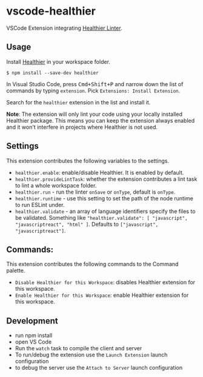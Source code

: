 # vscode-healthier

VSCode Extension integrating [Healthier Linter](https://github.com/KidkArolis/healthier).

## Usage

Install [Healthier](https://github.com/KidkArolis/healthier) in your workspace folder.

```
$ npm install --save-dev healthier
```

In Visual Studio Code, press <kbd>Cmd+Shift+P</kbd> and narrow down the list of commands by typing `extension`. Pick `Extensions: Install Extension`.

Search for the `healthier` extension in the list and install it.

**Note**: The extension will only lint your code using your locally installed Healthier package. This means you can keep the extension always enabled and it won't interfere in projects where Healthier is not used.

## Settings

This extension contributes the following variables to the settings.

- `healthier.enable`: enable/disable Healthier. It is enabled by default.
- `healthier.provideLintTask`: whether the extension contributes a lint task to lint a whole workspace folder.
- `healthier.run` - run the linter `onSave` or `onType`, default is `onType`.
- `healthier.runtime` - use this setting to set the path of the node runtime to run ESLint under.
- `healthier.validate` - an array of language identifiers specify the files to be validated. Something like `"healthier.validate": [ "javascript", "javascriptreact", "html" ]`. Defaults to `["javascript", "javascriptreact"]`.

## Commands:

This extension contributes the following commands to the Command palette.

- `Disable Healthier for this Workspace`: disables Healthier extension for this workspace.
- `Enable Healthier for this Workspace`: enable Healthier extension for this workspace.

## Development

- run npm install
- open VS Code
- Run the `watch` task to compile the client and server
- To run/debug the extension use the `Launch Extension` launch configuration
- to debug the server use the `Attach to Server` launch configuration
